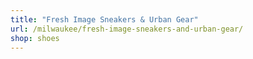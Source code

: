 ```yaml
---
title: "Fresh Image Sneakers & Urban Gear"
url: /milwaukee/fresh-image-sneakers-and-urban-gear/
shop: shoes
---
```

